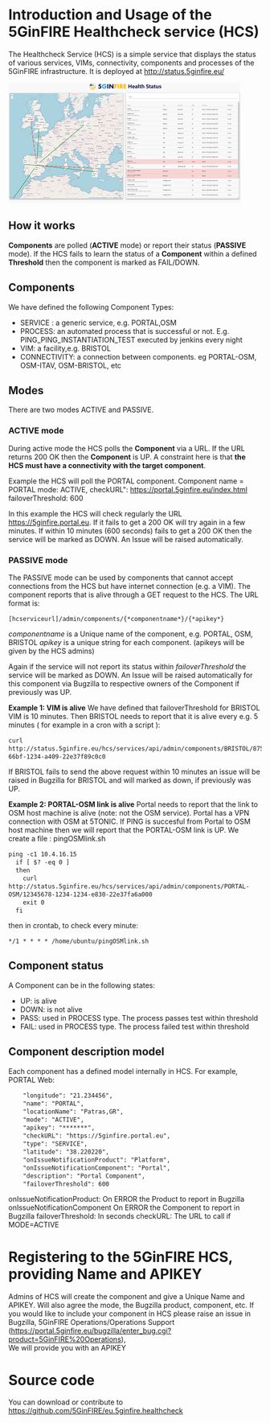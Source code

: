 <!-- TITLE: The 5GinFIRE Healthcheck service (HCS) -->
<!-- SUBTITLE: Introduction and Usage of the 5GinFIRE Healthcheck service -->

# Introduction and Usage of the 5GinFIRE Healthcheck service (HCS)
The Healthcheck Service (HCS) is a simple service that displays the status of various services, VIMs, connectivity, components and processes of the 5GinFIRE infrastructure. 
It is deployed at http://status.5ginfire.eu/

![Hcs Snapshot](/uploads/hcs/hcs-snapshot.png "Hcs Snapshot")

## How it works

**Components** are polled (**ACTIVE** mode) or report their status (**PASSIVE** mode). 
If the HCS fails to learn the status of a **Component** within a defined  **Threshold** then the component is marked as FAIL/DOWN.

## Components

We have defined the following Component Types:
* 	SERVICE : a generic service, e.g. PORTAL,OSM
* 	PROCESS: an automated process that is successful or not. E.g. PING_PING_INSTANTIATION_TEST executed by jenkins every night
* 	VIM: a facility,e.g. BRISTOL
* 	CONNECTIVITY: a connection between components. eg PORTAL-OSM, OSM-ITAV, OSM-BRISTOL, etc

## Modes
There are two modes ACTIVE and PASSIVE.

### ACTIVE mode

During active mode the HCS polls the **Component** via a URL. If the URL returns 200 OK then the **Component** is UP. 
A constraint here is that **the HCS must have a connectivity with the target component**.

Example the HCS will poll the PORTAL component. 
Component name = PORTAL
mode: ACTIVE,
checkURL": https://portal.5ginfire.eu/index.html
failoverThreshold: 600

In this example the HCS will check regularly the URL https://5ginfire.portal.eu. If it fails to get a 200 OK will try again in a few minutes. If within 10 minutes (600 seconds) fails to get a 200 OK then the service will be marked as DOWN. An Issue will be raised automatically.


### PASSIVE mode

The PASSIVE mode can be used by components that cannot accept connections from the HCS but have internet connection (e.g. a VIM). 
The component reports that is alive through a GET request to the HCS. The URL format is:

```text
[hcserviceurl]/admin/components/{*componentname*}/{*apikey*}
```

*componentname* is a Unique name of the component, e.g. PORTAL, OSM, BRISTOL
*apikey* is a unique string for each component. (apikeys will be given by the HCS admins)

Again if the service will not report its status within *failoverThreshold*  the service will be marked as DOWN. An Issue will be raised automatically for this component via Bugzilla to respective owners of the Component if previously was UP.

**Example 1: VIM is alive**
We have defined that failoverThreshold for BRISTOL VIM is 10 minutes. 
Then BRISTOL needs to report that it is alive every e.g. 5 minutes ( for example in a cron with a script ):

```text
curl http://status.5ginfire.eu/hcs/services/api/admin/components/BRISTOL/8756118f-66bf-1234-a409-22e37f89c0c0
```

If BRISTOL fails to send the above request within 10 minutes an issue will be raised in Bugzilla for BRISTOL and will marked as down, if previously was UP.

**Example 2: PORTAL-OSM link is alive**
Portal needs to report that the link to OSM host machine is alive (note: not the OSM service). 
Portal has a VPN connection with OSM at 5TONIC.
If PING is succesful from Portal to OSM host machine then we will report that the PORTAL-OSM link is UP.
We create a file : pingOSMlink.sh

```text
ping -c1 10.4.16.15
  if [ $? -eq 0 ]
  then
    curl http://status.5ginfire.eu/hcs/services/api/admin/components/PORTAL-OSM/12345678-1234-1234-e830-22e37fa6a000
    exit 0
  fi
```

then in crontab, to check every minute:

```text
*/1 * * * * /home/ubuntu/pingOSMlink.sh
```


## Component status

A Component can be in the following states:	
* UP: is alive
* DOWN: is not alive
* PASS: used in PROCESS type. The process passes test within threshold
* FAIL: used in PROCESS type. The process failed test within threshold
				

## Component description model

Each component has a defined model internally in HCS. For example, PORTAL Web:


        "longitude": "21.234456",
        "name": "PORTAL",
        "locationName": "Patras,GR",
        "mode": "ACTIVE",
        "apikey": "*******",
        "checkURL": "https://5ginfire.portal.eu",
        "type": "SERVICE",
        "latitude": "38.220220",
        "onIssueNotificationProduct": "Platform",
        "onIssueNotificationComponent": "Portal",
        "description": "Portal Component",
        "failoverThreshold": 600
				

onIssueNotificationProduct: On ERROR the Product to report in Bugzilla
onIssueNotificationComponent On ERROR the Component to report in Bugzilla
failoverThreshold: In seconds
checkURL: The URL to call if MODE=ACTIVE


# Registering to the 5GinFIRE HCS,  providing Name and APIKEY

Admins of HCS will create the component and give a Unique Name and APIKEY. Will also agree the mode, the Bugzilla product, component, etc.
If you would like to include your component in HCS please raise an issue in Bugzilla, 5GinFIRE Operations/Operations Support (https://portal.5ginfire.eu/bugzilla/enter_bug.cgi?product=5GinFIRE%20Operations),  
We will provide you with an APIKEY

# Source code

You can download or contribute to https://github.com/5GinFIRE/eu.5ginfire.healthcheck




